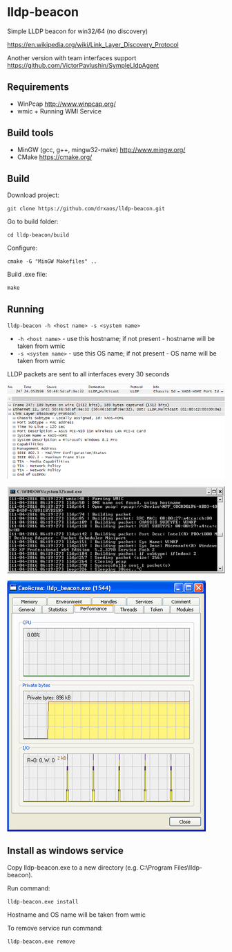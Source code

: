 # lldp-beacon
Simple LLDP beacon for win32/64 (no discovery)

https://en.wikipedia.org/wiki/Link_Layer_Discovery_Protocol

Another version with team interfaces support https://github.com/VictorPavlushin/SympleLldpAgent

## Requirements
* WinPcap http://www.winpcap.org/
* wmic + Running WMI Service

## Build tools
* MinGW (gcc, g++, mingw32-make) http://www.mingw.org/
* CMake https://cmake.org/

## Build

Download project:
```
git clone https://github.com/drxaos/lldp-beacon.git
```

Go to build folder:
```
cd lldp-beacon/build
```

Configure:
```
cmake -G "MinGW Makefiles" ..
```

Build .exe file:
```
make
```

## Running
```
lldp-beacon -h <host name> -s <system name>
```
* ```-h <host name>``` - use this hostname; if not present - hostname will be taken from wmic
* ```-s <system name>``` - use this OS name; if not present - OS name will be taken from wmic

LLDP packets are sent to all interfaces every 30 seconds

![wireshark](https://raw.githubusercontent.com/drxaos/lldp-beacon/master/doc/wireshark.png)

![debug](https://raw.githubusercontent.com/drxaos/lldp-beacon/master/doc/debug.png)

![perf](https://raw.githubusercontent.com/drxaos/lldp-beacon/master/doc/perf.png)

## Install as windows service

Copy lldp-beacon.exe to a new directory (e.g. C:\Program Files\lldp-beacon).

Run command:
```
lldp-beacon.exe install
```

Hostname and OS name will be taken from wmic

To remove service run command:
```
lldp-beacon.exe remove
```
